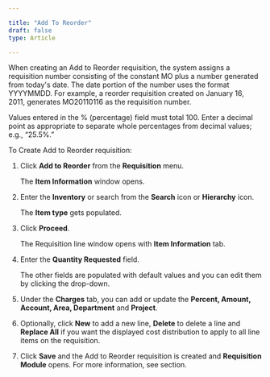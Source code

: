 ```yaml
---  

title: "Add To Reorder"  
draft: false 
type: Article

---
```


When creating an Add to Reorder requisition, the system assigns a requisition
number consisting of the constant MO plus a number generated from today's
date. The date portion of the number uses the format YYYYMMDD. For example, a
reorder requisition created on January 16, 2011, generates MO20110116 as the
requisition number.

Values entered in the % (percentage) field must total 100. Enter a decimal
point as appropriate to separate whole percentages from decimal values; e.g.,
“25.5%.”

To Create Add to Reorder requisition:

  1. Click **Add to Reorder** from the **Requisition** menu. 

      The **Item Information** window opens.

  2. Enter the **Inventory** or search from the **Search** icon or **Hierarchy** icon. 

      The **Item type** gets populated.

  3. Click **Proceed**. 

      The Requisition line window opens with **Item Information** tab.

  4. Enter the **Quantity Requested** field. 

      The other fields are populated with default values and you can edit them by
clicking the drop-down.

  5. Under the **Charges** tab, you can add or update the **Percent, Amount, Account, Area, Department** and **Project**. 
  6. Optionally, click **New** to add a new line, **Delete** to delete a line and **Replace All** if you want the displayed cost distribution to apply to all line items on the requisition. 
  7. Click **Save** and the Add to Reorder requisition is created and **Requisition Module** opens. For more information, see section. 

